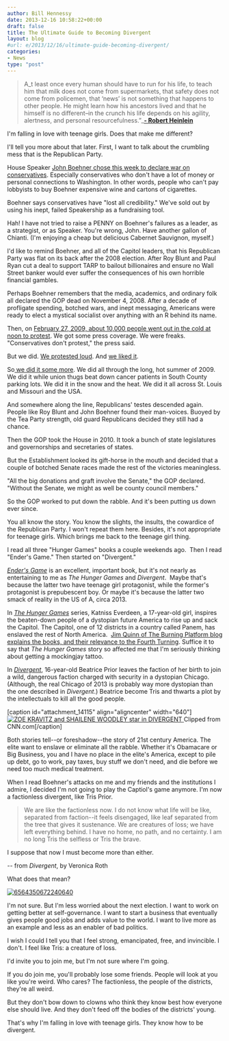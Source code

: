 ```yaml
---
author: Bill Hennessy
date: 2013-12-16 10:58:22+00:00
draft: false
title: The Ultimate Guide to Becoming Divergent
layout: blog
#url: e/2013/12/16/ultimate-guide-becoming-divergent/
categories:
- News
type: "post"
---
```


> A_t least once every human should have to run for his life, to teach him that milk does not come from supermarkets, that safety does not come from policemen, that ‘news’ is not something that happens to other people. He might learn how his ancestors lived and that he himself is no different–in the crunch his life depends on his agility, alertness, and personal resourcefulness.”_**[- Robert Heinlein](https://www.amazon.com/dp/0441788386/ref=as_li_tf_til?tag=thebur01-20&camp=0&creative=0&linkCode=as1&creativeASIN=0441788386&adid=0ZG4K17X09EVAHVE7HMQ)**



I'm falling in love with teenage girls. Does that make me different?

I'll tell you more about that later. First, I want to talk about the crumbling mess that is the Republican Party.

House Speaker [John Boehner chose this week to declare war on conservatives](https://swampland.time.com/2013/12/12/boehner-declares-war-conservative-groups-have-lost-all-credibility/). Especially conservatives who don't have a lot of money or personal connections to Washington. In other words, people who can't pay lobbyists to buy Boehner expensive wine and cartons of cigarettes.

Boehner says conservatives have "lost all credibility." We've sold out by using his inept, failed Speakership as a fundraising tool.

Hah! I have not tried to raise a PENNY on Boehner's failures as a leader, as a strategist, or as Speaker. You're wrong, John. Have another gallon of Chianti. (I'm enjoying a cheap but delicious Cabernet Sauvignon, myself.)

I'd like to remind Boehner, and all of the Capitol leaders, that his Republican Party was flat on its back after the 2008 election. After Roy Blunt and Paul Ryan cut a deal to support TARP to bailout billionaires and ensure no Wall Street banker would ever suffer the consequences of his own horrible financial gambles.

Perhaps Boehner remembers that the media, academics, and ordinary folk all declared the GOP dead on November 4, 2008. After a decade of profligate spending, botched wars, and inept messaging, Americans were ready to elect a mystical socialist over anything with an R behind its name.

Then, on [February 27, 2009, about 10,000 people went out in the cold at noon to protest](https://www.tcotreport.com/MasterTeaPartyInfo.html). We got some press coverage. We were freaks. "Conservatives don't protest," the press said.

But we did. [We protested loud](https://www.facebook.com/events/67775481561/). And [we liked it](https://hennessysview.com/2009/02/28/flow-thru-afterglow/).

So[ we did it some more](https://www.24thstate.com/2009/04/saint-louis-tax-day-tea-party-photographs.html). We did all through the long, hot summer of 2009. We did it while union thugs beat down cancer patients in South County parking lots. We did it in the snow and the heat. We did it all across St. Louis and Missouri and the USA.

And somewhere along the line, Republicans' testes descended again. People like Roy Blunt and John Boehner found their man-voices. Buoyed by the Tea Party strength, old guard Republicans decided they still had a chance.

Then the GOP took the House in 2010. It took a bunch of state legislatures and governorships and secretaries of states.

But the Establishment looked its gift-horse in the mouth and decided that a couple of botched Senate races made the rest of the victories meaningless.

"All the big donations and graft involve the Senate," the GOP declared. "Without the Senate, we might as well be county council members."

So the GOP worked to put down the rabble. And it's been putting us down ever since.

You all know the story. You know the slights, the insults, the cowardice of the Republican Party. I won't repeat them here. Besides, it's not appropriate for teenage girls. Which brings me back to the teenage girl thing.

I read all three "Hunger Games" books a couple weekends ago.  Then I read "Ender's Game." Then started on "Divergent."

[_Ender's Game_](https://www.amazon.com/Enders-Game-1-Ender-Quintet-ebook/dp/B003G4W49C/ref=sr_1_1?s=digital-text&ie=UTF8&qid=1386997653&sr=1-1&keywords=enders+game) is an excellent, important book, but it's not nearly as entertaining to me as _The Hunger Games_ and _Divergent_.  Maybe that's because the latter two have teenage girl protagonist, while the former's protagonist is prepubescent boy. Or maybe it's because the latter two smack of reality in the US of A, circa 2013.

In [_The Hunger Games_](https://www.amazon.com/Hunger-Games-Suzanne-Collins-ebook/dp/B002MQYOFW/ref=sr_1_3?ie=UTF8&qid=1386996710&sr=8-3&keywords=hunger+games) series, Katniss Everdeen, a 17-year-old girl, inspires the beaten-down people of a dystopian future America to rise up and sack the Capitol. The Capitol, one of 12 districts in a country called Panem, has enslaved the rest of North America.  [Jim Quinn of The Burning Platform blog explains the books, and their relevance to the Fourth Turning](https://www.zerohedge.com/news/2013-12-10/guest-post-may-odds-be-ever-your-favor-part-1-reaping). Suffice it to say that _The Hunger Games_ story so affected me that I'm seriously thinking about getting a mockingjay tattoo.

In [_Divergent_](https://www.amazon.com/Divergent-Veronica-Roth-ebook/dp/B004CFA9RS/ref=sr_1_2?ie=UTF8&qid=1386996677&sr=8-2&keywords=divergent), 16-year-old Beatrice Prior leaves the faction of her birth to join a wild, dangerous faction charged with security in a dystopian Chicago. (Although, the real Chicago of 2013 is probably way more dystopian than the one described in _Divergent_.) Beatrice become Tris and thwarts a plot by the intellectuals to kill all the good people.

[caption id="attachment_14115" align="aligncenter" width="640"][![ZOE KRAVITZ and SHAILENE WOODLEY star in DIVERGENT](https://hennessysview.com/wp-content/uploads/2013/12/130719161918-divergent-story-top.jpg)
](https://hennessysview.com/wp-content/uploads/2013/12/130719161918-divergent-story-top.jpg) Clipped from CNN.com[/caption]

Both stories tell--or foreshadow--the story of 21st century America. The elite want to enslave or eliminate all the rabble. Whether it's Obamacare or Big Business, you and I have no place in the elite's America, except to pile up debt, go to work, pay taxes, buy stuff we don't need, and die before we need too much medical treatment.

When I read Boehner's attacks on me and my friends and the institutions I admire, I decided I'm not going to play the Captiol's game anymore. I'm now a factionless divergent, like Tris Prior.



> We are like the factionless now. I do not know what life will be like, separated from faction--it feels disengaged, like leaf separated from the tree that gives it sustenance. We are creatures of loss; we have left everything behind. I have no home, no path, and no certainty. I am no long Tris the selfless or Tris the brave.

I suppose that now I must become more than either.

-- from _Divergent_, by Veronica Roth



What does that mean?

[![6564350672240640](https://hennessysview.com/wp-content/uploads/2013/12/6564350672240640.png)
](https://hennessysview.com/wp-content/uploads/2013/12/6564350672240640.png)

I'm not sure. But I'm less worried about the next election. I want to work on getting better at self-governance. I want to start a business that eventually gives people good jobs and adds value to the world. I want to live more as an example and less as an enabler of bad politics.

I wish I could I tell you that I feel strong, emancipated, free, and invincible. I don't. I feel like Tris: a creature of loss.

I'd invite you to join me, but I'm not sure where I'm going.

If you do join me, you'll probably lose some friends. People will look at you like you're weird. Who cares? The factionless, the people of the districts, they're all weird.

But they don't bow down to clowns who think they know best how everyone else should live. And they don't feed off the bodies of the districts' young.

That's why I'm falling in love with teenage girls. They know how to be divergent.
